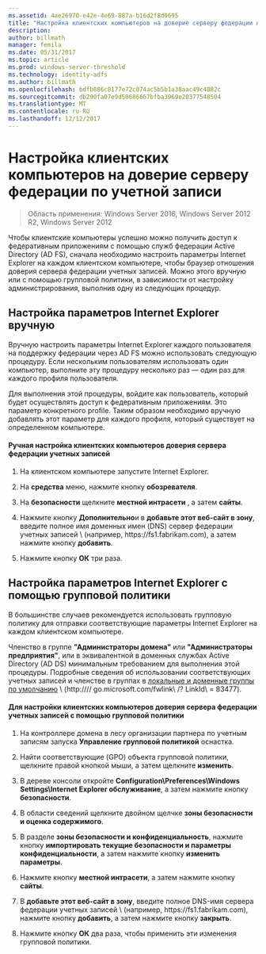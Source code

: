 ```yaml
---
ms.assetid: 4ae26970-e42e-4e69-887a-b16d2f8d0695
title: "Настройка клиентских компьютеров на доверие серверу федерации по учетной записи"
description: 
author: billmath
manager: femila
ms.date: 05/31/2017
ms.topic: article
ms.prod: windows-server-threshold
ms.technology: identity-adfs
ms.author: billmath
ms.openlocfilehash: bdfb086c8177e72c074ac5b5b1a38aac49c4082c
ms.sourcegitcommit: db290fa07e9d50686667bfba3969e20377548504
ms.translationtype: MT
ms.contentlocale: ru-RU
ms.lasthandoff: 12/12/2017
---
```

# <a name="configure-client-computers-to-trust-the-account-federation-server"></a>Настройка клиентских компьютеров на доверие серверу федерации по учетной записи

>Область применения: Windows Server 2016, Windows Server 2012 R2, Windows Server 2012

Чтобы клиентские компьютеры успешно можно получить доступ к федеративным приложениям с помощью служб федерации Active Directory \(AD FS\), сначала необходимо настроить параметры Internet Explorer на каждом клиентском компьютере, чтобы браузер отношения доверия сервера федерации учетных записей. Можно этого вручную или с помощью групповой политики, в зависимости от настройку администрирования, выполнив одну из следующих процедур.  
  
## <a name="configuring-internet-explorer-settings-manually"></a>Настройка параметров Internet Explorer вручную  
Вручную настроить параметры Internet Explorer каждого пользователя на поддержку федерации через AD FS можно использовать следующую процедуру. Если нескольким пользователям использовать один компьютер, выполните эту процедуру несколько раз — один раз для каждого профиля пользователя.  
  
Для выполнения этой процедуры, войдите как пользователь, который будет осуществлять доступ к федеративным приложениям. Это параметр конкретного profile\. Таким образом необходимо вручную добавлять этот параметр для каждого профиля, который существует на определенном компьютере.  
  
#### <a name="to-manually-configure-client-computers-to-trust-the-account-federation-server"></a>Ручная настройка клиентских компьютеров доверия сервера федерации учетных записей  
  
1.  На клиентском компьютере запустите Internet Explorer.  
  
2.  На **средства** меню, нажмите кнопку **обозревателя**.  
  
3.  На **безопасности** щелкните **местной интрасети** , а затем **сайты**.  
  
4.  Нажмите кнопку **Дополнительно**и в **добавьте этот веб-сайт в зону**, введите полное имя доменных имен \(DNS\) сервер федерации учетных записей \ (например, https:\/\/fs1.fabrikam.com\), а затем нажмите кнопку **добавить**.  
  
5.  Нажмите кнопку **ОК** три раза.  
  
## <a name="configuring-internet-explorer-settings-by-using-group-policy"></a>Настройка параметров Internet Explorer с помощью групповой политики  
В большинстве случаев рекомендуется использовать групповую политику для отправки соответствующие параметры Internet Explorer на каждом клиентском компьютере.  
  
Членство в группе **"Администраторы домена"** или **"Администраторы предприятия"**, или в эквивалентной в доменных службах Active Directory \(AD DS\) минимальным требованием для выполнения этой процедуры.  Подробные сведения об использовании соответствующих учетных записей и членстве в группах в [локальные и доменные группы по умолчанию](https://go.microsoft.com/fwlink/?LinkId=83477) \ (http:///\/ go.microsoft.com\/fwlink\ /? LinkId\ = 83477\).   
  
#### <a name="to-configure-client-computers-to-trust-the-account-federation-server-by-using-group-policy"></a>Для настройки клиентских компьютеров доверия сервера федерации учетных записей с помощью групповой политики  
  
1.  На контроллере домена в лесу организации партнера по учетным записям запуска **Управление групповой политикой** оснастка.  
  
2.  Найти соответствующие \(GPO\) объекта групповой политики, щелкните правой кнопкой мыши, а затем щелкните **изменить**.  
  
3.  В дереве консоли откройте **Configuration\\Preferences\\Windows Settings\\Internet Explorer обслуживание**, а затем нажмите кнопку **безопасности**.  
  
4.  В области сведений щелкните двойном щелчке **зоны безопасности и оценка содержимого**.  
  
5.  В разделе **зоны безопасности и конфиденциальность**, нажмите кнопку **импортировать текущие безопасности и параметры конфиденциальности**, а затем нажмите кнопку **изменить параметры**.  
  
6.  Нажмите кнопку **местной интрасети**, а затем нажмите кнопку **сайты**.  
  
7.  В **добавьте этот веб-сайт в зону**, введите полное DNS-имя сервера федерации учетных записей \ (например, https:\/\/fs1.fabrikam.com\), нажмите кнопку **добавить**, а затем нажмите кнопку **закрыть**.  
  
8.  Нажмите кнопку **ОК** два раза, чтобы применить эти изменения групповой политики.  
  
